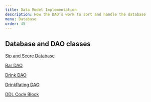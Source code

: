 ```yaml
---
title: Data Model Implementation 
description: How the DAO's work to sort and handle the database
menu: Database 
order: 45
---
```


## Database and DAO classes

[Sip and Score Database](https://github.com/ddc-java-12/personal-android-project-rbrazell1/blob/main/app/src/main/java/edu/cnm/deepdive/sipandscore/service/SipAndScoreDatabase.java)<br>

[Bar DAO](https://github.com/ddc-java-12/personal-android-project-rbrazell1/blob/main/app/src/main/java/edu/cnm/deepdive/sipandscore/model/dao/BarDao.java)<br>

[Drink DAO](https://github.com/ddc-java-12/personal-android-project-rbrazell1/blob/main/app/src/main/java/edu/cnm/deepdive/sipandscore/model/dao/DrinkDao.java)<br>

[DrinkRating DAO](https://github.com/ddc-java-12/personal-android-project-rbrazell1/blob/main/app/src/main/java/edu/cnm/deepdive/sipandscore/model/dao/DrinkRatingDao.java)<br>

[DDL Code Block](../personal-android-project-rbrazell1/ddl.html)<br>

